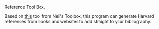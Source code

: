 Reference Tool Box,

Based on <a href="https://www.neilstoolbox.com/bibliography-creator/">this</a> tool from Neil's Toolbox, this program can generate Harvard references from books and websites to add straight to your bibliography.
